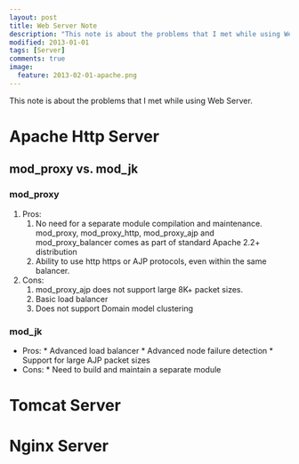 ```yaml
---
layout: post
title: Web Server Note
description: "This note is about the problems that I met while using Web Server."
modified: 2013-01-01
tags: [Server]
comments: true
image:
  feature: 2013-02-01-apache.png
---
```


This note is about the problems that I met while using Web Server.

# Apache Http Server

## mod_proxy vs. mod_jk

### mod_proxy

1. Pros:
    1. No need for a separate module compilation and maintenance. mod_proxy, mod_proxy_http, mod_proxy_ajp and mod_proxy_balancer comes as part of standard Apache 2.2+ distribution
    2. Ability to use http https or AJP protocols, even within the same balancer.  
2. Cons:
    1. mod_proxy_ajp does not support large 8K+ packet sizes.
    2. Basic load balancer
    3. Does not support Domain model clustering
      

### mod_jk
* Pros:
      * Advanced load balancer
      * Advanced node failure detection
      * Support for large AJP packet sizes
* Cons:
      * Need to build and maintain a separate module

# Tomcat Server

# Nginx Server

